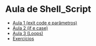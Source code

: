 # Aula de Shell_Script

* [Aula 1 (exit code e parâmetros)](https://github.com/mateushlsilva/aula_Shell_Script/tree/main/aula1)
* [Aula 2 (if e case)](https://github.com/mateushlsilva/aula_Shell_Script/tree/main/aula2)
* [Aula 3 (Loops)](https://github.com/mateushlsilva/aula_Shell_Script/tree/main/aula3)
* [Exercícios](https://github.com/mateushlsilva/aula_Shell_Script/tree/main/exercicios)
